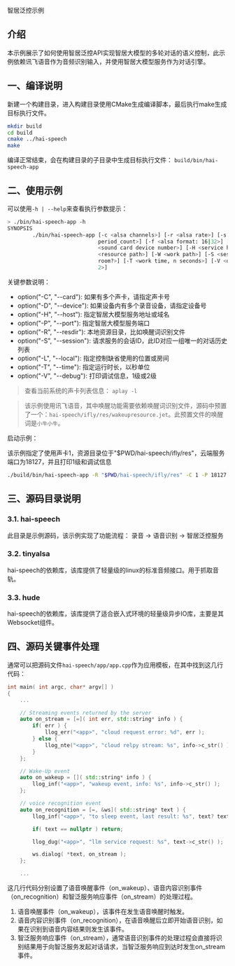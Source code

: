 智居泛控示例

## 介绍

本示例展示了如何使用智居泛控API实现智居大模型的多轮对话的语义控制，此示例依赖讯飞语音作为音频识别输入，并使用智居大模型服务作为对话引擎。

## 一、编译说明

新建一个构建目录，进入构建目录使用CMake生成编译脚本，最后执行make生成目标执行文件。

```sh
mkdir build
cd build
cmake ../hai-speech
make
```

编译正常结束，会在构建目录的子目录中生成目标执行文件： `build/bin/hai-speech-app`

## 二、使用示例

可以使用`-h | --help`来查看执行参数提示：

```sh
> ./bin/hai-speech-app -h
SYNOPSIS
        ./bin/hai-speech-app [-c <alsa channels>] [-r <alsa rate>] [-s <alsa period_size>] [-n <alsa
                             period_count>] [-f <alsa format: 16|32>] [-C <sound card number>] [-D
                             <sound card device number>] [-H <service host>] [-P <service port>] [-R
                             <resource path>] [-W <work path>] [-S <session id>] [-L <in which
                             room?>] [-T <work time, n seconds>] [-V <debug infometion details, 1 or
                             2>]
```

关键参数说明：

* option("-C", "--card"): 如果有多个声卡，请指定声卡号
* option("-D", "--device"): 如果设备内有多个录音设备，请指定设备号
* option("-H", "--host"): 指定智居大模型服务地址或域名
* option("-P", "--port"): 指定智居大模型服务端口
* option("-R", "--resdir"): 本地资源目录，比如唤醒词识别文件
* option("-S", "--session"): 请求服务的会话ID，此ID对应一组唯一的对话历史列表
* option("-L", "--local"): 指定控制缺省使用的位置或房间
* option("-T", "--time"): 指定运行时长，以秒单位
* option("-V", "--debug"): 打印调试信息，1级或2级

> 查看当前系统的声卡列表信息： `aplay -l`

> 该示例使用讯飞语音，其中唤醒功能需要依赖唤醒词识别文件，源码中预置了一个：`hai-speech/ifly/res/wakeupresource.jet`。此预置文件的唤醒词是`小牛小牛`。

启动示例：

该示例指定了使用声卡1，资源目录位于"$PWD/hai-speech/ifly/res"，云端服务端口为18127，并且打印1级和调试信息

```sh
./build/bin/hai-speech-app -R "$PWD/hai-speech/ifly/res" -C 1 -P 18127 -V 1
```

## 三、源码目录说明

### 3.1. hai-speech

此目录是示例源码，该示例实现了功能流程： 录音 -> 语音识别 -> 智居泛控服务

### 3.2. tinyalsa

hai-speech的依赖库，该库提供了轻量级的linux的标准音频接口。用于抓取音轨。

### 3.3. hude

hai-speech的依赖库，该库提供了适合嵌入式环境的轻量级异步IO库，主要是其Websocket组件。

## 四、源码关键事件处理

通常可以把源码文件`hai-speech/app/app.cpp`作为应用模板，在其中找到这几行代码：

```cpp
int main( int argc, char* argv[] )
{
    ...

    // Streaming events returned by the server
    auto on_stream = [=]( int err, std::string* info ) {
        if( err ) {
            llog_err("<app>", "cloud request error: %d", err );
        } else {
            llog_nte("<app>", "cloud relpy stream: %s", info->c_str() );
        }
    };

    // Wake-Up event
    auto on_wakeup = []( std::string* info ) {
        llog_inf("<app>", "wakeup event, info: %s", info->c_str() );
    };

    // voice recognition event
    auto on_recognition = [=, &ws]( std::string* text ) {
        llog_inf("<app>", "to sleep event, last result: %s", text? text->c_str() : "nullptr" );

        if( text == nullptr ) return;

        llog_dug("<app>", "llm service request: %s", text->c_str() );

        ws.dialog( *text, on_stream );
    };

    ...
```

这几行代码分别设置了语音唤醒事件（on_wakeup）、语音内容识别事件（on_recognition）和智泛服务响应事件（on_stream）的处理过程。

1. 语音唤醒事件（on_wakeup），该事件在发生语音唤醒时触发。
2. 语音内容识别事件（on_recognition），在语音唤醒后立即开始语音识别，如果在识别到语音内容结果则发生该事件。
3. 智泛服务响应事件（on_stream），通常语音识别事件的处理过程会直接将识别结果用于向智泛服务发起对话请求，当智泛服务响应到达时发生on_stream事件。
